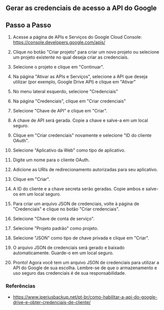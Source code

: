 ## Gerar as credenciais de acesso a API do Google

## Passo a Passo


1. Acesse a página de APIs e Serviços do Google Cloud Console: https://console.developers.google.com/apis/

2. Clique no botão "Criar projeto" para criar um novo projeto ou selecione um projeto existente no qual deseja criar as credenciais.

3. Selecione o projeto e clique em "Continuar".

4. Na página "Ativar as APIs e Serviços", selecione a API que deseja utilizar (por exemplo, Google Drive API) e clique em "Ativar"

5. No menu lateral esquerdo, selecione "Credenciais"

6. Na página "Credenciais", clique em "Criar credenciais"

7. Selecione "Chave de API" e clique em "Criar".

8. A chave de API será gerada. Copie a chave e salve-a em um local seguro.

9. Clique em "Criar credenciais" novamente e selecione "ID do cliente OAuth".

10. Selecione "Aplicativo da Web" como tipo de aplicativo.

11. Digite um nome para o cliente OAuth.

12. Adicione as URIs de redirecionamento autorizadas para seu aplicativo.

13. Clique em "Criar".

14. A ID do cliente e a chave secreta serão geradas. Copie ambos e salve-os em um local seguro.

15. Para criar um arquivo JSON de credenciais, volte à página de "Credenciais" e clique no botão "Criar credenciais".

16. Selecione "Chave de conta de serviço".

17. Selecione "Projeto padrão" como projeto.

18. Selecione "JSON" como tipo de chave privada e clique em "Criar".

19. O arquivo JSON de credenciais será gerado e baixado automaticamente. Guarde-o em um local seguro.

20. Pronto! Agora você tem um arquivo JSON de credenciais para utilizar a API do Google de sua escolha. Lembre-se de que o armazenamento e uso seguro das credenciais é de sua responsabilidade.


### Referências
- https://www.iperiusbackup.net/pt-br/como-habilitar-a-api-do-google-drive-e-obter-credenciais-de-cliente/
